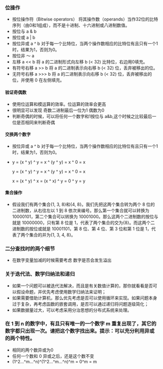 ### 位操作
- 按位操作符（Bitwise operators） 将其操作数（operands）当作32位的比特序列（由0和1组成），而不是十进制、十六进制或八进制数值。
- 按位与 a & b
- 按位或 a | b
- 按位异或 a ^ b 对于每一个比特位，当两个操作数相应的比特位有且只有一个1时，结果为1，否则为0。
- 按位非 ～ a
- 左移 a << b 将 a 的二进制形式向左移 b (< 32) 比特位，右边用0填充。
- 有符号右移 a >> b  将 a 的二进制表示向右移 b (< 32) 位，丢弃被移出的位。
- 无符号右移 a >>> b 将 a 的二进制表示向右移 b (< 32) 位，丢弃被移出的位，并使用 0 在左侧填充。
####  验证奇偶数
- 使用位运算和模运算的效率。位运算的效率会更高
- 很明显可以发现 奇数二进制最后一位为1 偶数为0
- 判断奇偶的时候，可以将任何一个数字和1按位与    a&b,这个时候之比较最后一位是否相同来判断奇偶
#### 交换两个数字
-  按位异或 a ^ b 对于每一个比特位，当两个操作数相应的比特位有且只有一个1时，结果为1，否则为0。
- y = (x ^ y) ^ y = x ^ (y ^ y) = x ^ 0 = x


    y = (x ^ y) ^ y = x ^ (y ^ y) = x ^ 0 = x

    x = (x ^ y) ^ x = (x ^ x) ^ y = 0 ^ y = y   

#### 集合操作
- 假设我们有两个集合{1, 3, 8}和{4, 8}。我们先把这两个集合转为两个 8 位的二进制数，从右往左以 1 到 8 依次来编号。那么第一个集合就可以转换为 10000101，第二个集合可以转换为 10001000。那么这两个二进制数的按位与就是 10000000，只有第 8 位是 1，代表了两个集合的交为{8}。而这两个二进制数的按位或就是 10001101，第 8 位、第 4 位、第 3 位和第 1 位是 1，代表了两个集合的并为{1, 3, 4, 8}。

### 二分查找时的两个细节
- 在数字变量加减的时候需要考虑 数字是否会发生溢出

### 关于迭代法、数学归纳法和递归
- 如果一个问题可以被迭代法解决，而且是有关数值计算的，那你就看看是否可以假设命题，并优先考虑使用数学归纳法来证明；
- 如果需要借助计算机，那么优先考虑是否可以使用循环来实现。如果问题本身过于复杂，再考虑函数的嵌套调用，是否可以通过递归将问题逐级简化；
- 如果数据量过大，可以考虑采用分治思想的分布式系统来处理。
### 在 1 到 n 的数字中，有且只有唯一的一个数字 m 重复出现了，其它的数字都只出现一次。请把这个数字找出来。提示：可以充分利用异或的两个特性。
- 相同的两个数异或为0
-   任何一个数和 0 异或之后，还是这个数不变
-  (1^2...^m...^n)^(1^2...^m...^n)^m = 0^m = m